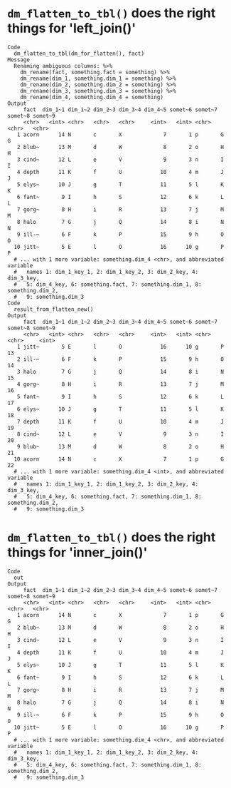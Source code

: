 # `dm_flatten_to_tbl()` does the right things for 'left_join()'

    Code
      dm_flatten_to_tbl(dm_for_flatten(), fact)
    Message
      Renaming ambiguous columns: %>%
        dm_rename(fact, something.fact = something) %>%
        dm_rename(dim_1, something.dim_1 = something) %>%
        dm_rename(dim_2, something.dim_2 = something) %>%
        dm_rename(dim_3, something.dim_3 = something) %>%
        dm_rename(dim_4, something.dim_4 = something)
    Output
         fact  dim_1~1 dim_1~2 dim_2~3 dim_3~4 dim_4~5 somet~6 somet~7 somet~8 somet~9
         <chr>   <int> <chr>   <chr>   <chr>     <int>   <int> <chr>   <chr>   <chr>  
       1 acorn      14 N       c       X             7       1 p       G       G      
       2 blub~      13 M       d       W             8       2 o       H       H      
       3 cind~      12 L       e       V             9       3 n       I       I      
       4 depth      11 K       f       U            10       4 m       J       J      
       5 elys~      10 J       g       T            11       5 l       K       K      
       6 fant~       9 I       h       S            12       6 k       L       L      
       7 gorg~       8 H       i       R            13       7 j       M       M      
       8 halo        7 G       j       Q            14       8 i       N       N      
       9 ill-~       6 F       k       P            15       9 h       O       O      
      10 jitt~       5 E       l       O            16      10 g       P       P      
      # ... with 1 more variable: something.dim_4 <chr>, and abbreviated variable
      #   names 1: dim_1_key_1, 2: dim_1_key_2, 3: dim_2_key, 4: dim_3_key,
      #   5: dim_4_key, 6: something.fact, 7: something.dim_1, 8: something.dim_2,
      #   9: something.dim_3
    Code
      result_from_flatten_new()
    Output
         fact  dim_1~1 dim_1~2 dim_2~3 dim_3~4 dim_4~5 somet~6 somet~7 somet~8 somet~9
         <chr>   <int> <chr>   <chr>   <chr>     <int>   <int> <chr>   <chr>     <int>
       1 jitt~       5 E       l       O            16      10 g       P            13
       2 ill-~       6 F       k       P            15       9 h       O            14
       3 halo        7 G       j       Q            14       8 i       N            15
       4 gorg~       8 H       i       R            13       7 j       M            16
       5 fant~       9 I       h       S            12       6 k       L            17
       6 elys~      10 J       g       T            11       5 l       K            18
       7 depth      11 K       f       U            10       4 m       J            19
       8 cind~      12 L       e       V             9       3 n       I            20
       9 blub~      13 M       d       W             8       2 o       H            21
      10 acorn      14 N       c       X             7       1 p       G            22
      # ... with 1 more variable: something.dim_4 <int>, and abbreviated variable
      #   names 1: dim_1_key_1, 2: dim_1_key_2, 3: dim_2_key, 4: dim_3_key,
      #   5: dim_4_key, 6: something.fact, 7: something.dim_1, 8: something.dim_2,
      #   9: something.dim_3

# `dm_flatten_to_tbl()` does the right things for 'inner_join()'

    Code
      out
    Output
         fact  dim_1~1 dim_1~2 dim_2~3 dim_3~4 dim_4~5 somet~6 somet~7 somet~8 somet~9
         <chr>   <int> <chr>   <chr>   <chr>     <int>   <int> <chr>   <chr>   <chr>  
       1 acorn      14 N       c       X             7       1 p       G       G      
       2 blub~      13 M       d       W             8       2 o       H       H      
       3 cind~      12 L       e       V             9       3 n       I       I      
       4 depth      11 K       f       U            10       4 m       J       J      
       5 elys~      10 J       g       T            11       5 l       K       K      
       6 fant~       9 I       h       S            12       6 k       L       L      
       7 gorg~       8 H       i       R            13       7 j       M       M      
       8 halo        7 G       j       Q            14       8 i       N       N      
       9 ill-~       6 F       k       P            15       9 h       O       O      
      10 jitt~       5 E       l       O            16      10 g       P       P      
      # ... with 1 more variable: something.dim_4 <chr>, and abbreviated variable
      #   names 1: dim_1_key_1, 2: dim_1_key_2, 3: dim_2_key, 4: dim_3_key,
      #   5: dim_4_key, 6: something.fact, 7: something.dim_1, 8: something.dim_2,
      #   9: something.dim_3

